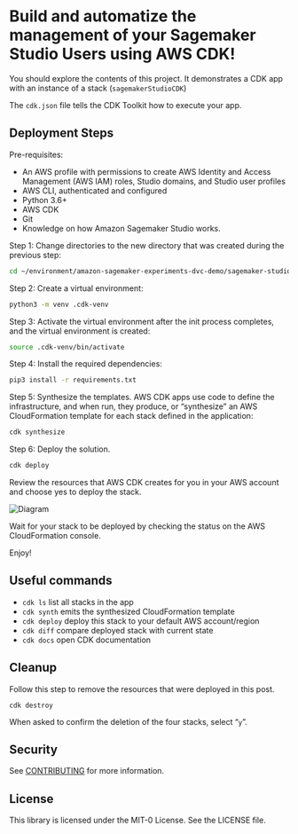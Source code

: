 # Build and automatize the management of your Sagemaker Studio Users using AWS CDK!

You should explore the contents of this project. It demonstrates a CDK app with an instance of a
stack (`sagemakerStudioCDK`)

The `cdk.json` file tells the CDK Toolkit how to execute your app.

## Deployment Steps

Pre-requisites:

* An AWS profile with permissions to create AWS Identity and Access Management (AWS IAM) roles, Studio domains, and Studio user profiles
* AWS CLI, authenticated and configured
* Python 3.6+
* AWS CDK
* Git
* Knowledge on how Amazon Sagemaker Studio works.

Step 1: Change directories to the new directory that was created during the previous step:

```bash
cd ~/environment/amazon-sagemaker-experiments-dvc-demo/sagemaker-studio-dvc-image/cdk
```

Step 2: Create a virtual environment:

```bash
python3 -m venv .cdk-venv
```

Step 3: Activate the virtual environment after the init process completes, and the virtual environment is created:

```bash
source .cdk-venv/bin/activate
```

Step 4: Install the required dependencies:

```bash
pip3 install -r requirements.txt
```

Step 5: Synthesize the templates. AWS CDK apps use code to define the infrastructure, and when run, they produce, or
“synthesize” an AWS CloudFormation template for each stack defined in the application:

```bash
cdk synthesize
```

Step 6: Deploy the solution.

```bash
cdk deploy
```

Review the resources that AWS CDK creates for you in your AWS account and choose yes to deploy the stack.

![Diagram](img/aws_cdk_sagemake_studio_deploy_confimation.png)

Wait for your stack to be deployed by checking the status on the AWS CloudFormation console.

Enjoy!

## Useful commands

* `cdk ls`          list all stacks in the app
* `cdk synth`       emits the synthesized CloudFormation template
* `cdk deploy`      deploy this stack to your default AWS account/region
* `cdk diff`        compare deployed stack with current state
* `cdk docs`        open CDK documentation

## Cleanup

Follow this step to remove the resources that were deployed in this post.

`cdk destroy`

When asked to confirm the deletion of the four stacks, select “`y`”.

## Security

See [CONTRIBUTING](CONTRIBUTING.md#security-issue-notifications) for more information.

## License

This library is licensed under the MIT-0 License. See the LICENSE file.